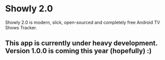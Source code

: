 # Showly 2.0

Showly 2.0 is modern, slick, open-sourced and completely free Android TV Shows Tracker.

## This app is currently under heavy development. Version 1.0.0 is coming this year (hopefully) :)
